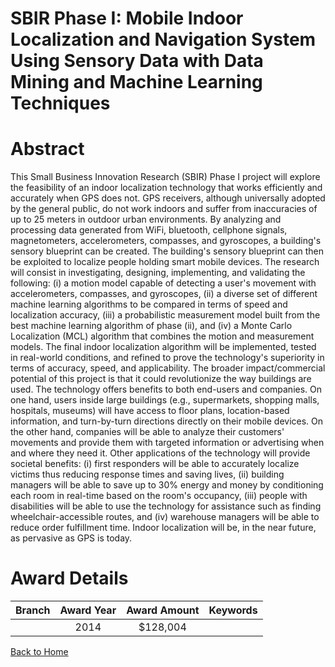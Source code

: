 
SBIR Phase I: Mobile Indoor Localization and Navigation System Using Sensory Data with Data Mining and Machine Learning Techniques
==================================================================================================================================

# Abstract


This Small Business Innovation Research (SBIR) Phase I project will explore the feasibility of an indoor localization technology that works efficiently and accurately when GPS does not. GPS receivers, although universally adopted by the general public, do not work indoors and suffer from inaccuracies of up to 25 meters in outdoor urban environments. By analyzing and processing data generated from WiFi, bluetooth, cellphone signals, magnetometers, accelerometers, compasses, and gyroscopes, a building&#039;s sensory blueprint can be created. The building&#039;s sensory blueprint can then be exploited to localize people holding smart mobile devices. The research will consist in investigating, designing, implementing, and validating the following: (i) a motion model capable of detecting a user&#039;s movement with accelerometers, compasses, and gyroscopes, (ii) a diverse set of different machine learning algorithms to be compared in terms of speed and localization accuracy, (iii) a probabilistic measurement model built from the best machine learning algorithm of phase (ii), and (iv) a Monte Carlo Localization (MCL) algorithm that combines the motion and measurement models. The final indoor localization algorithm will be implemented, tested in real-world conditions, and refined to prove the technology&#039;s superiority in terms of accuracy, speed, and applicability. The broader impact/commercial potential of this project is that it could revolutionize the way buildings are used. The technology offers benefits to both end-users and companies. On one hand, users inside large buildings (e.g., supermarkets, shopping malls, hospitals, museums) will have access to floor plans, location-based information, and turn-by-turn directions directly on their mobile devices. On the other hand, companies will be able to analyze their customers&#039; movements and provide them with targeted information or advertising when and where they need it. Other applications of the technology will provide societal benefits: (i) first responders will be able to accurately localize victims thus reducing response times and saving lives, (ii) building managers will be able to save up to 30% energy and money by conditioning each room in real-time based on the room&#039;s occupancy, (iii) people with disabilities will be able to use the technology for assistance such as finding wheelchair-accessible routes, and (iv) warehouse managers will be able to reduce order fulfillment time. Indoor localization will be, in the near future, as pervasive as GPS is today.  

# Award Details

|Branch|Award Year|Award Amount|Keywords|
| :---: | :---: | :---: | :---: |
||2014|$128,004||
  
  


[Back to Home](https://github.com/chrischow/dod_sbir_awards/JT/#150)